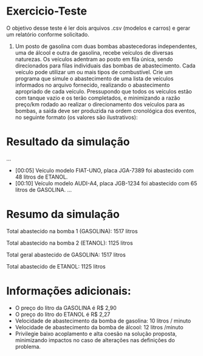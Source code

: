 # Exercicio-Teste
O objetivo desse teste é ler dois arquivos .csv (modelos e carros) e gerar um relatório conforme solicitado.
 
1. Um posto de gasolina com duas bombas abastecedoras independentes, uma de álcool e outra de gasolina, recebe veículos de diversas naturezas. Os veículos adentram ao posto em fila única, sendo direcionados para filas individuais das bombas de abastecimento. Cada veículo pode utilizar um ou mais tipos de combustível. Crie um programa que simule o abastecimento de uma lista de veículos informados no arquivo fornecido, realizando o abastecimento apropriado de cada veículo. Pressupondo que todos os veículos estão com tanque vazio e os terão completados, e minimizando a razão preço/km rodado ao realizar o direcionamento dos veículos para as bombas, a saída deve ser produzida na ordem cronológica dos eventos, no seguinte formato (os valores são ilustrativos):
# Resultado da simulação
...
* [00:05] Veículo modelo FIAT-UNO, placa JGA-7389 foi abastecido com 48 litros de ETANOL.
* [00:10] Veículo modelo AUDI-A4, placa JGB-1234 foi abastecido com 65 litros de GASOLINA. ...

# Resumo da simulação
Total abastecido na bomba 1 (GASOLINA): 1517 litros

Total abastecido na bomba 2 (ETANOL): 1125 litros

Total geral abastecido de GASOLINA: 1517 litros

Total abastecido de ETANOL: 1125 litros

# Informações adicionais:

* O preço do litro da GASOLINA é R$ 2,90
* O preço do litro do ETANOL é R$ 2,27
* Velocidade de abastecimento da bomba de gasolina: 10 litros / minuto
* Velocidade de abastecimento da bomba de álcool: 12 litros /minuto
* Privilegie baixo acoplamento e alta coesão na solução proposta, minimizando impactos no caso de alterações nas definições do problema.
